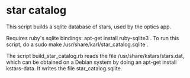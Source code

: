 star catalog
============

This script builds a sqlite database of stars, used by the optics app.

Requires ruby's sqlite bindings: apt-get install ruby-sqlite3 .
To run this script, do a
sudo make /usr/share/karl/star_catalog.sqlite .

The script build_star_catalog.rb reads the file /usr/share/kstars/stars.dat, which
can be obtained on a Debian system by doing an apt-get install kstars-data.
It writes the file star_catalog.sqlite. 

